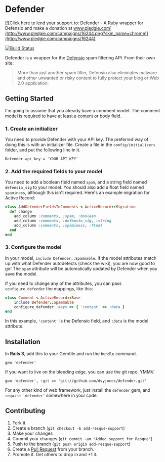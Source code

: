 # Defender

[![Click here to lend your support to: Defender - A Ruby wrapper for Defensio and make a donation at www.pledgie.com](http://www.pledgie.com/campaigns/16244.png?skin_name=chrome)](http://www.pledgie.com/campaigns/16244)

[![Build Status](https://secure.travis-ci.org/dvyjones/defender.png?branch=master)](http://travis-ci.org/dvyjones/defender)


Defender is a wrapper for the [Defensio](http://defensio.com) spam filtering 
API. From their own site:

> More than just another spam filter, Defensio also eliminates malware and
> other unwanted or risky content to fully protect your blog or Web 2.0
> application.

## Getting Started

I'm going to assume that you already have a comment model. The comment model
is required to have at least a content or body field.

### 1. Create an initializer

You need to provide Defender with your API key. The preferred way of doing
this is with an initializer file. Create a file in the `config/initializers`
folder, and put the following line in it.

    Defender.api_key = 'YOUR_API_KEY'

### 2. Add the required fields to your model

You need to add a boolean field named `spam`, and a string field named
`defensio_sig` to your model. You should also add a float field named
`spaminess`, although this isn't required. Here's an example migration for
Active Record:

```ruby
class AddDefenderFieldsToComments < ActiveRecord::Migration
  def change
    add_column :comments, :spam, :boolean
    add_column :comments, :defensio_sig, :string
    add_column :comments, :spaminess, :float
  end
end
````

### 3. Configure the model

In your model, `include Defender::Spammable`. If the model attributes match up
with what Defender autodetects (check the wiki), you are now good to go! The
`spam` attribute will be automatically updated by Defender when you save the
model.

If you need to change any of the attributes, you can pass `configure_defender`
the mappings, like this:

```ruby
class Comment < ActiveRecord::Base
    include Defender::Spammable
    configure_defender :keys => { 'content' => :data }
end
```

In this example, `'content'` is the Defensio field, and `:data` is the model
attribute.

## Installation

In **Rails 3**, add this to your Gemfile and run the `bundle` command.

    gem 'defender'

If you want to live on the bleeding edge, you can use the git repo. YMMV.

    gem 'defender', :git => 'git://github.com/dvyjones/defender.git'

For any other kind of web framework, just install the `defender` gem, and
`require 'defender'` somewhere in your code.

## Contributing

1. Fork it.
2. Create a branch (`git checkout -b add-resque-support`)
3. Make your changes
4. Commit your changes (`git commit -am "Added support for Resque"`)
5. Push to the branch (`git push origin add-resque-support`)
6. Create a [Pull Request](http://help.github.com/pull-requests/) from your branch.
7. Promote it. Get others to drop in and +1 it.
